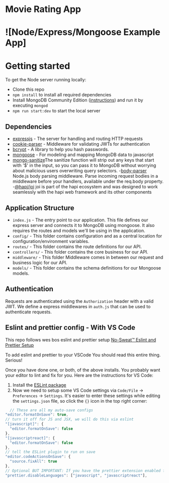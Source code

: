 # Movie Rating App 
# ![Node/Express/Mongoose Example App]

# Getting started

To get the Node server running locally:

- Clone this repo
- `npm install` to install all required dependencies
- Install MongoDB Community Edition ([instructions](https://github.com/lintojohny/movie-rating)) and run it by executing `mongod`
- `npm run start:dev` to start the local server

## Dependencies

- [expressjs](https://github.com/expressjs/express) - The server for handling and routing HTTP requests
- [cookie-parser](https://github.com/auth0/express-jwt) - Middleware for validating JWTs for authentication
- [bcrypt](https://github.com/auth0/node-jsonwebtoken) - A library to help you hash passwords.
- [mongoose](https://github.com/Automattic/mongoose) - For modeling and mapping MongoDB data to javascript 
- [mongo-sanitize](https://www.npmjs.com/package/mongo-sanitize)The sanitize function will strip out any keys that start with '$' in the input, so you can pass it to MongoDB without worrying about malicious users overwriting query selectors.
-[body-parser](https://www.npmjs.com/package/body-parser) Node.js body parsing middleware.
Parse incoming request bodies in a middleware before your handlers, available under the req.body property.
-[@hapi/joi](https://www.npmjs.com/package/@hapi/joi) joi is part of the hapi ecosystem and was designed to work seamlessly with the hapi web framework and its other components

## Application Structure

- `index.js` - The entry point to our application. This file defines our express server and connects it to MongoDB using mongoose. It also requires the routes and models we'll be using in the application.
- `config/` - This folder contains configuration and as a central location for configuration/environment variables.
- `routes/` - This folder contains the route definitions for our API.
- `controllers/` - This folder contains the core business for our API.
- `middleware/` - This folder Middleware comes in between our request and business logic for our API.
- `models/` - This folder contains the schema definitions for our Mongoose models.


## Authentication
Requests are authenticated using the `Authorization` header with a valid JWT. We define a express middlewares in `auth.js` that can be used to authenticate requests. 

## Eslint and prettier config - With VS Code

This repo follows wes bos eslint and prettier setup [No-Sweat™ Eslint and Prettier Setup](https://github.com/wesbos/eslint-config-wesbos)

To add eslint and prettier to your VSCode You should read this entire thing. Serious!

Once you have done one, or both, of the above installs. You probably want your editor to lint and fix for you. Here are the instructions for VS Code:

1. Install the [ESLint package](https://marketplace.visualstudio.com/items?itemName=dbaeumer.vscode-eslint)
2. Now we need to setup some VS Code settings via `Code/File` → `Preferences` → `Settings`. It's easier to enter these settings while editing the `settings.json` file, so click the `{}` icon in the top right corner:

```js
  // These are all my auto-save configs
"editor.formatOnSave": true,
// turn it off for JS and JSX, we will do this via eslint
"[javascript]": {
  "editor.formatOnSave": false
},
"[javascriptreact]": {
  "editor.formatOnSave": false
},
// tell the ESLint plugin to run on save
"editor.codeActionsOnSave": {
  "source.fixAll": true
},
// Optional BUT IMPORTANT: If you have the prettier extension enabled for other languages like CSS and HTML, turn it off for JS since we are doing it through Eslint already
"prettier.disableLanguages": ["javascript", "javascriptreact"],
```


